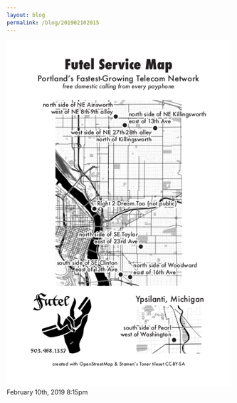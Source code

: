 ```yaml
---
layout: blog
permalink: /blog/201902102015
---
```


<img src="/blog/images/182726046349.png"/>

<div id="footer">
<span id="timestamp"> February 10th, 2019 8:15pm </span>
</div>

